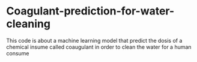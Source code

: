 # Coagulant-prediction-for-water-cleaning
This code is about a machine learning model that predict the dosis of a chemical insume called coaugulant in order to clean the water for a human consume
